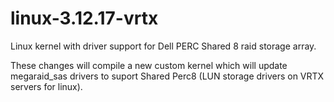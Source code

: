 linux-3.12.17-vrtx
==================

Linux kernel with driver support for Dell PERC Shared 8 raid storage array.

These changes will compile a new custom kernel which will update megaraid_sas drivers to suport Shared Perc8 (LUN storage drivers on VRTX servers for linux).
